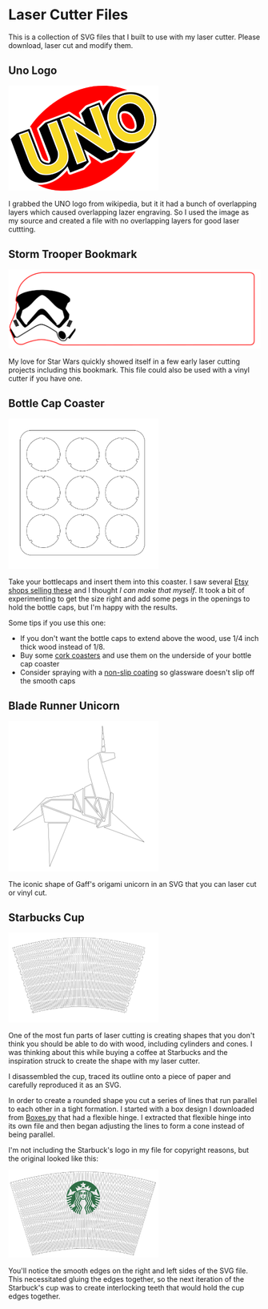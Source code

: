 # Laser Cutter Files

This is a collection of SVG files that I built to use with my laser cutter. Please download, laser cut and modify them.

## Uno Logo

<img src="uno-logo.svg" width="300" alt="UNO Logo">

I grabbed the UNO logo from wikipedia, but it it had a bunch of overlapping layers which caused overlapping lazer engraving. So I used the image as my source and created a file with no overlapping layers for good laser cuttting.

## Storm Trooper Bookmark

<img src="storm-trooper-bookmark.svg" width="600" alt="Storm Trooper Bookmark">

My love for Star Wars quickly showed itself in a few early laser cutting projects including this bookmark. This file could also be used with a vinyl cutter if you have one.

## Bottle Cap Coaster

<img src="bottle-cap-coaster.svg" width="300" alt="Bottle Cap Coaster">

Take your bottlecaps and insert them into this coaster. I saw several [Etsy shops selling these](https://www.etsy.com/search?q=bottle%20cap%20coaster) and I thought *I can make that myself*. It took a bit of experimenting to get the size right and add some pegs in the openings to hold the bottle caps, but I'm happy with the results.

Some tips if you use this one:
* If you don't want the bottle caps to extend above the wood, use 1/4 inch thick wood instead of 1/8.
* Buy some [cork coasters](https://www.hobbylobby.com/crafts-hobbies/wood-crafts-blank-surfaces/cork-boards/square-cork-coasters---6-pack/p/80913345) and use them on the underside of your bottle cap coaster
* Consider spraying with a [non-slip coating](https://www.amazon.com/Odif-43602-Grippy-Non-Slip-Coating/dp/B07PNRR717) so glassware doesn't slip off the smooth caps

## Blade Runner Unicorn

<img src="blade-runner-unicorn.svg" width="300" alt="Blade Runner Unicorn">

The iconic shape of Gaff's origami unicorn in an SVG that you can laser cut or vinyl cut.

## Starbucks Cup

<img src="starbucks-cup.svg" width="300" alt="Starbucks Cup">

One of the most fun parts of laser cutting is creating shapes that you don't think you should be able to do with wood, including cylinders and cones. I was thinking about this while buying a coffee at Starbucks and the inspiration struck to create the shape with my laser cutter.

I disassembled the cup, traced its outline onto a piece of paper and carefully reproduced it as an SVG.

In order to create a rounded shape you cut a series of lines that run parallel to each other in a tight formation. I started with a box design I downloaded from [Boxes.py](https://boxes.hackerspace-bamberg.de/) that had a flexible hinge. I extracted that flexible hinge into its own file and then began adjusting the lines to form a cone instead of being parallel.

I'm not including the Starbuck's logo in my file for copyright reasons, but the original looked like this:

<img src="assets/starbucks-cup-with-smooth-edges.png" width="300" alt="Starbucks Cup with Smooth Edges">

You'll notice the smooth edges on the right and left sides of the SVG file. This necessitated gluing the edges together, so the next iteration of the Starbuck's cup was to create interlocking teeth that would hold the cup edges together.
